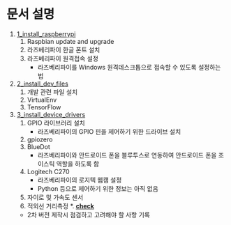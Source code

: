 # 문서 설명
  1. [1_install_raspberrypi](1_install_raspberrypi.md)
     1. Raspbian update and upgrade
     2. 라즈베리파이 한글 폰트 설치
     3. 라즈베리파이 원격접속 설정
        * 라즈베리파이를 Windows 원격데스크톱으로 접속할 수 있도록 설정하는 법
  2. [2_install_dev_files](2_install_dev_files.md)
     1. 개발 관련 파일 설치
     2. VirtualEnv
     3. TensorFlow
  3. [3_install_device_drivers](3_install_device_drivers.md)
     1. GPIO 라이브러리 설치
        * 라즈베리파이의 GPIO 핀을 제어하기 위한 드라이브 설치
     2. gpiozero
     3. BlueDot
        * 라즈베리파이와 안드로이드 폰을 블루투스로 연동하여 안드로이드 폰을 조이스틱 역할을 하도록 함
     4. Logitech C270
        * 라즈베리파이의 로지텍 웹캠 설정
        * Python 등으로 제어하기 위한 정보는 아직 없음
     5. 자이로 및 가속도 센서
     6. 적외선 거리측정
  *. [<b>check</b>](check.md)
     * 2차 버전 제작시 점검하고 고려해야 할 사항 기록

